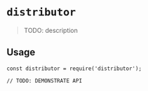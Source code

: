 # `distributor`

> TODO: description

## Usage

```
const distributor = require('distributor');

// TODO: DEMONSTRATE API
```
